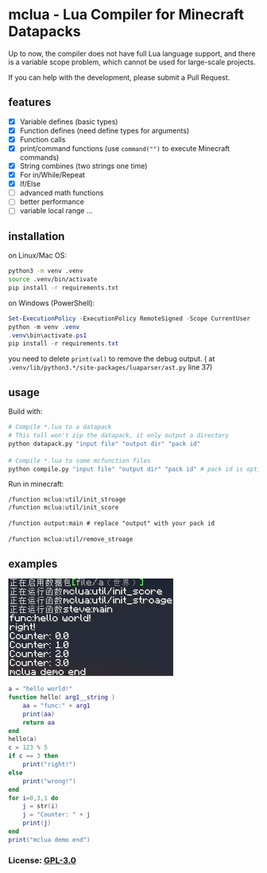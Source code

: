 # mclua - Lua Compiler for Minecraft Datapacks

Up to now, the compiler does not have full Lua language support, and there is a variable scope problem, which cannot be used for large-scale projects.

If you can help with the development, please submit a Pull Request.

## features

- [x] Variable defines (basic types)
- [x] Function defines (need define types for arguments)
- [x] Function calls
- [x] print/command functions (use `command("")` to execute Minecraft commands)
- [x] String combines (two strings one time)
- [x] For in/While/Repeat
- [x] If/Else
- [ ] advanced math functions
- [ ] better performance
- [ ] variable local range
      ...

## installation

on Linux/Mac OS:

```sh
python3 -m venv .venv
source .venv/bin/activate
pip install -r requirements.txt
```

on Windows (PowerShell):

```powershell
Set-ExecutionPolicy -ExecutionPolicy RemoteSigned -Scope CurrentUser
python -m venv .venv
.venv\bin\activate.ps1
pip install -r requirements.txt
```

you need to delete `print(val)` to remove the debug output.
( at `.venv/lib/python3.*/site-packages/luaparser/ast.py` line 37)

## usage

Build with:

```sh
# Compile *.lua to a datapack
# This toll won't zip the datapack, it only output a directory
python datapack.py "input file" "output dir" "pack id"

# Compile *.lua to some mcfunction files
python compile.py "input file" "output dir" "pack id" # pack id is optional
```

Run in minecraft:

```mcfunction
/function mclua:util/init_stroage
/function mclua:util/init_score

/function output:main # replace "output" with your pack id

/function mclua:util/remove_stroage
```

## examples

![Image](example.png)

```lua
a = "hello world!"
function hello( arg1__string )
    aa = "func:" + arg1
    print(aa)
    return aa
end
hello(a)
c = 123 % 5
if c == 3 then
    print("right!")
else
    print("wrong!")
end
for i=0,3,1 do
    j = str(i)
    j = "Counter: " + j
    print(j)
end
print("mclua demo end")
```

### License: [GPL-3.0](LICENSE)
